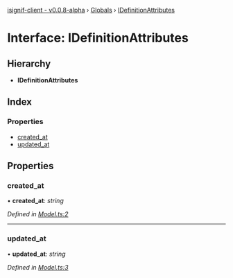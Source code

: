 [isignif-client - v0.0.8-alpha](../README.md) › [Globals](../globals.md) › [IDefinitionAttributes](idefinitionattributes.md)

# Interface: IDefinitionAttributes

## Hierarchy

* **IDefinitionAttributes**

## Index

### Properties

* [created_at](idefinitionattributes.md#created_at)
* [updated_at](idefinitionattributes.md#updated_at)

## Properties

###  created_at

• **created_at**: *string*

*Defined in [Model.ts:2](https://github.com/isignif/isignif-client/blob/2e049a1/src/Model.ts#L2)*

___

###  updated_at

• **updated_at**: *string*

*Defined in [Model.ts:3](https://github.com/isignif/isignif-client/blob/2e049a1/src/Model.ts#L3)*
